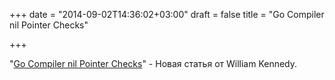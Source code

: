 +++
date = "2014-09-02T14:36:02+03:00"
draft = false
title = "Go Compiler nil Pointer Checks"

+++

<p>&quot;<a href="http://www.goinggo.net/2014/09/go-compiler-nil-pointer-checks.html">Go Compiler nil Pointer Checks</a>&quot; - Новая статья от&nbsp;William Kennedy.</p>

